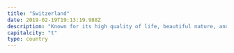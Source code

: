 ```yaml
---
title: "Switzerland"
date: 2019-02-19T19:13:19.988Z
description: "Known for its high quality of life, beautiful nature, and highly educated population, Switzerland is home to talented workers in a variety of industries. As a country with one of the highest costs of living in the world, it’s also a place where salaries tend to match. People in Switzerland often speak multiple languages, so communication is rarely difficult. Come to Switzerland to find your next employee, then stay for the beautiful scenery (and the chocolate)."
capitalcity: "t"
type: country
---
```

